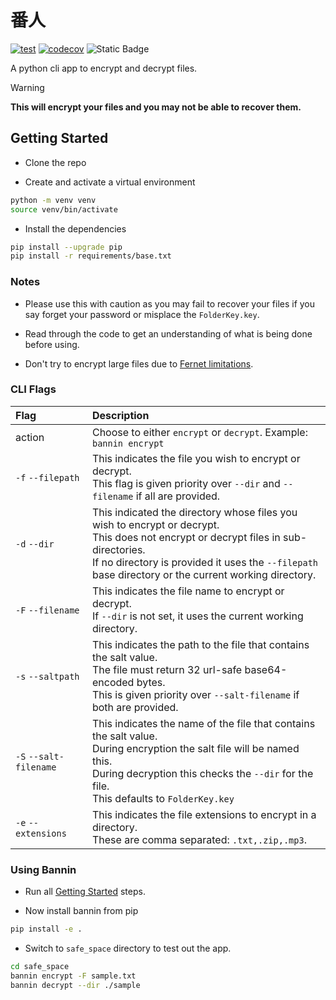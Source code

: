 # 番人

[![test](https://github.com/KengoWada/bannin/actions/workflows/test.yml/badge.svg)](https://github.com/KengoWada/bannin/actions/workflows/test.yml) [![codecov](https://codecov.io/gh/KengoWada/bannin/graph/badge.svg?token=M58B5Y9P1Q)](https://codecov.io/gh/KengoWada/bannin) ![Static Badge](https://img.shields.io/badge/python-%3E%3D3.8-green?logoColor=white)

A python cli app to encrypt and decrypt files.

> [!WARNING]
> **This will encrypt your files and you may not be able to recover them.**

## Getting Started

- Clone the repo

- Create and activate a virtual environment

```sh
python -m venv venv
source venv/bin/activate
```

- Install the dependencies

```sh
pip install --upgrade pip
pip install -r requirements/base.txt
```

### Notes

- Please use this with caution as you may fail to recover your files if you say forget your password or misplace the `FolderKey.key`.

- Read through the code to get an understanding of what is being done before using.

- Don't try to encrypt large files due to [Fernet limitations](https://cryptography.io/en/latest/fernet/#limitations).

### CLI Flags

| Flag | Description |
| :--- | :--- |
| action | Choose to either `encrypt` or `decrypt`. Example: `bannin encrypt` |
| `-f` `--filepath` | This indicates the file you wish to encrypt or decrypt.<br /> This flag is given priority over `--dir` and `--filename` if all are provided. |
| `-d` `--dir` | This indicated the directory whose files you wish to encrypt or decrypt.<br /> This does not encrypt or decrypt files in sub-directories.<br /> If no directory is provided it uses the `--filepath` base directory or the current working directory. |
| `-F` `--filename` | This indicates the file name to encrypt or decrypt.<br /> If `--dir` is not set, it uses the current working directory. |
| `-s` `--saltpath` | This indicates the path to the file that contains the salt value.<br /> The file must return 32 url-safe base64-encoded bytes.<br /> This is given priority over `--salt-filename` if both are provided. |
| `-S` `--salt-filename` | This indicates the name of the file that contains the salt value.<br /> During encryption the salt file will be named this.<br /> During decryption this checks the `--dir` for the file.<br /> This defaults to `FolderKey.key` |
| `-e` `--extensions` | This indicates the file extensions to encrypt in a directory.<br /> These are comma separated: `.txt,.zip,.mp3`. |

### Using Bannin

- Run all [Getting Started](#getting-started) steps.

- Now install bannin from pip

```sh
pip install -e .
```

- Switch to `safe_space` directory to test out the app.

```sh
cd safe_space
bannin encrypt -F sample.txt
bannin decrypt --dir ./sample
```
